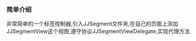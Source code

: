 ### 简单介绍 ###
非常简单的一个标签控制器,引入JJSegment文件夹,在自己的页面上添加JJSegmentView这个视图,遵守协议JJSegmentViewDelegate,实现代理方法
